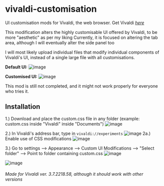 # vivaldi-customisation
UI customisation mods for Vivaldi, the web browser. Get Vivaldi [_here_](https://vivaldi.com/)

This modification alters the highly customisable UI offered by Vivaldi, to be more "aesthetic" as per my liking
Currently, it is focused on altering the tab area, although I will eventually alter the side panel too

I will most likely upload individual files that modify individual components of Vivaldi's UI, instead of a single large file with all customisations. 


**Default UI:** ![image](https://user-images.githubusercontent.com/67533410/116580225-cabf6f80-a930-11eb-95eb-c3ec25c74c5f.png)

**Customised UI:** ![image](https://user-images.githubusercontent.com/67533410/116579142-ba5ac500-a92f-11eb-89aa-d8e73bd253b2.png)

This mod is still not completed, and it might not work properly for everyone who tries it.

## Installation
1.) Download and place the custom.css file in any folder (example: custom.css inside "Vivaldi" inside "Documents") 
![image](https://user-images.githubusercontent.com/67533410/116647036-35a39180-a997-11eb-9647-adae59e77d2e.png)


2.) In Vivaldi's address bar, type in `vivaldi://experiments` ![image](https://user-images.githubusercontent.com/67533410/116646741-79e26200-a996-11eb-835d-6bd76e31be16.png)
2a.) Enable use of CSS modifications ![image](https://user-images.githubusercontent.com/67533410/116646798-98485d80-a996-11eb-92e2-a4c4e0b0d3ad.png)


3.) Go to settings --> Appearance --> Custom UI Modifications --> "Select folder" --> Point to folder containing custom.css ![image](https://user-images.githubusercontent.com/67533410/116646993-1efd3a80-a997-11eb-8228-f2975659e9e2.png)

![image](https://user-images.githubusercontent.com/67533410/116647466-40125b00-a998-11eb-9048-0eaf7877527a.png)




###### Made for Vivaldi ver. 3.7.2218.58, although it _should_ work with other versions
